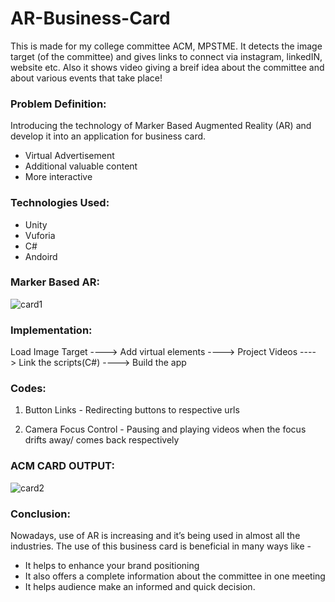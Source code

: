 # AR-Business-Card
This is made for my college committee ACM, MPSTME. It detects the image target (of the committee) and gives links to connect via instagram, linkedIN, website etc.
Also it shows video giving a breif idea about the committee and about various events that take place!

### Problem Definition:
Introducing the technology of Marker Based Augmented Reality (AR) and develop it into an application for business card. 
- Virtual Advertisement
- Additional valuable content
- More interactive

### Technologies Used:
- Unity
- Vuforia
- C#
- Andoird

### Marker Based AR:
![card1](https://user-images.githubusercontent.com/59173499/133082078-7b1b22f9-6b6e-44f1-8f3f-ed228f82ff70.png)

### Implementation:

Load Image Target ----> Add virtual elements ----> Project Videos ----> Link the scripts(C#) ----> Build the app

### Codes:
1. Button Links - Redirecting buttons to respective urls

2. Camera Focus Control - Pausing and playing videos when the focus drifts away/ comes back respectively

### ACM CARD OUTPUT:
![card2](https://user-images.githubusercontent.com/59173499/133082494-a608d999-63bc-4b02-aa4d-27b65f06e633.png)

### Conclusion:
Nowadays, use of AR is increasing and it’s being used in almost all the industries. The use of this business card is beneficial in many ways like - 
- It helps to enhance your brand positioning
- It also offers a complete information about the committee in one meeting
- It helps audience make an informed and quick decision.

